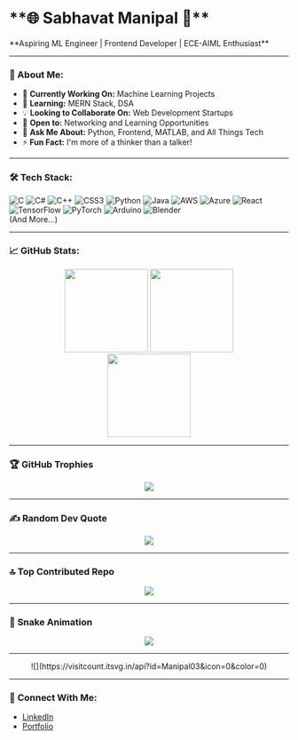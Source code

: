 <h1><strong>**🌐 Sabhavat Manipal 🚀** <br></strong></h1>
**Aspiring ML Engineer | Frontend Developer | ECE-AIML Enthusiast**

---

### 👋 About Me:
- 🔭 **Currently Working On:** Machine Learning Projects
- 🌱 **Learning:** MERN Stack, DSA
- 💡 **Looking to Collaborate On:** Web Development Startups
- 🤝 **Open to:** Networking and Learning Opportunities
- 💬 **Ask Me About:** Python, Frontend, MATLAB, and All Things Tech
- ⚡ **Fun Fact:** I'm more of a thinker than a talker!

---

### 🛠️ **Tech Stack**:
![C](https://img.shields.io/badge/c-%2300599C.svg?style=for-the-badge&logo=c&logoColor=white) 
![C#](https://img.shields.io/badge/c%23-%23239120.svg?style=for-the-badge&logo=csharp&logoColor=white) 
![C++](https://img.shields.io/badge/c++-%2300599C.svg?style=for-the-badge&logo=c%2B%2B&logoColor=white) 
![CSS3](https://img.shields.io/badge/css3-%231572B6.svg?style=for-the-badge&logo=css3&logoColor=white) 
![Python](https://img.shields.io/badge/python-3670A0?style=for-the-badge&logo=python&logoColor=ffdd54) 
![Java](https://img.shields.io/badge/java-%23ED8B00.svg?style=for-the-badge&logo=openjdk&logoColor=white) 
![AWS](https://img.shields.io/badge/AWS-%23FF9900.svg?style=for-the-badge&logo=amazon-aws&logoColor=white) 
![Azure](https://img.shields.io/badge/azure-%230072C6.svg?style=for-the-badge&logo=microsoftazure&logoColor=white) 
![React](https://img.shields.io/badge/react-%2320232a.svg?style=for-the-badge&logo=react&logoColor=%2361DAFB) 
![TensorFlow](https://img.shields.io/badge/TensorFlow-%23FF6F00.svg?style=for-the-badge&logo=TensorFlow&logoColor=white) 
![PyTorch](https://img.shields.io/badge/PyTorch-%23EE4C2C.svg?style=for-the-badge&logo=PyTorch&logoColor=white) 
![Arduino](https://img.shields.io/badge/-Arduino-00979D?style=for-the-badge&logo=Arduino&logoColor=white) 
![Blender](https://img.shields.io/badge/blender-%23F5792A.svg?style=for-the-badge&logo=blender&logoColor=white)  
(And More...)

---

### 📈 **GitHub Stats**:
<div align="center">
  <img src="https://github-readme-stats.vercel.app/api?username=Manipal03&theme=dark&hide_border=false&include_all_commits=false&count_private=false" height="150px" />
  <img src="https://github-readme-streak-stats.herokuapp.com/?user=Manipal03&theme=dark&hide_border=false" height="150px" />
</div>

<div align="center">
  <img src="https://github-readme-stats.vercel.app/api/top-langs/?username=Manipal03&theme=dark&hide_border=false&include_all_commits=false&count_private=false&layout=compact" height="150px" />
</div>

---

### 🏆 **GitHub Trophies**
<div align="center">
  <img src="https://github-profile-trophy.vercel.app/?username=Manipal03&theme=radical&no-frame=false&no-bg=false&margin-w=4" />
</div>

---

### ✍️ **Random Dev Quote**
<div align="center">
  <img src="https://quotes-github-readme.vercel.app/api?type=vertical&theme=radical" />
</div>

---

### 🔝 **Top Contributed Repo**
<div align="center">
  <img src="https://github-contributor-stats.vercel.app/api?username=Manipal03&limit=5&theme=dark&combine_all_yearly_contributions=true" />
</div>

---

### 🐍 **Snake Animation**
<div align="center">
  <img src="https://github.com/Manipal03/Manipal03/blob/output/github-contribution-grid-snake.svg" />
</div>

---

<div align="center">
  ![](https://visitcount.itsvg.in/api?id=Manipal03&icon=0&color=0)
</div>

---

### 🔗 **Connect With Me:**
- [LinkedIn](https://www.linkedin.com/in/Manipal03)
- [Portfolio](#) 
